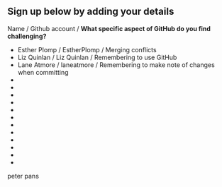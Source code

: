 ## Sign up below by adding your details

Name / Github account / **What specific aspect of GitHub do you find challenging?**
* Esther Plomp / EstherPlomp / Merging conflicts
* Liz Quinlan / Liz Quinlan / Remembering to use GitHub
* Lane Atmore / laneatmore / Remembering to make note of changes when committing
* 
* 
* 
* 
* 
* 
* 
* 
* 
* 
* 
* 


peter pans

